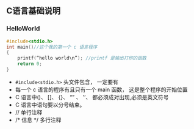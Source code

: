 ## C语言基础说明

### HelloWorld
```c
#include<stdio.h>
int main()//这个我的第一个 c 语言程序
{
    printf(“hello world\n”); //printf 是输出打印的函数
    return 0;
}
```
* `#include<stdio.h>` 头文件包含， 一定要有
* 每一个 c 语言的程序有且只有一个 main 函数， 这是整个程序的开始位置
* C 语言中()、 []、 {}、 “” 、 ’’、 都必须成对出现,必须是英文符号
* C 语言中语句要以分号结束。
* // 单行注释
* /* 信息 */ 多行注释

